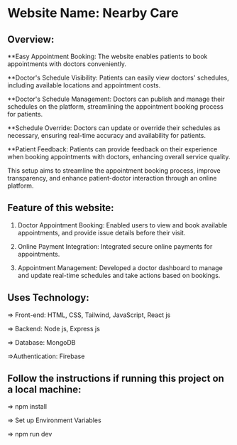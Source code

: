 # Website Name: Nearby Care

## Overview:
**Easy Appointment Booking: The website enables patients to book appointments with doctors conveniently.

**Doctor's Schedule Visibility: Patients can easily view doctors' schedules, including available locations and appointment costs.

**Doctor's Schedule Management: Doctors can publish and manage their schedules on the platform, streamlining the appointment booking process for patients.

**Schedule Override: Doctors can update or override their schedules as necessary, ensuring real-time accuracy and availability for patients.

**Patient Feedback: Patients can provide feedback on their experience when booking appointments with doctors, enhancing overall service quality.
    
This setup aims to streamline the appointment booking process, improve transparency, and enhance patient-doctor interaction through an online platform.


## Feature of this website:
1. Doctor Appointment Booking: Enabled users to view and book available appointments, and
   provide issue details before their visit.
   
2. Online Payment Integration: Integrated secure online payments for appointments.

4. Appointment Management: Developed a doctor dashboard to manage and update
real-time schedules and take actions based on bookings.

## Uses Technology:
=> Front-end: HTML, CSS, Tailwind, JavaScript, React js

=> Backend: Node js, Express js

=> Database: MongoDB

=>Authentication: Firebase

## Follow the instructions if running this project on a local machine:

=> npm install

=> Set up Environment Variables

=> npm run dev
